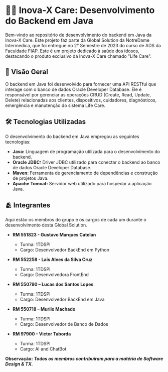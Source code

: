 # 👴🏻 Inova-X Care: Desenvolvimento do Backend em Java

Bem-vindo ao repositório de desenvolvimento do backend em Java da Inova-X Care. Este projeto faz parte da Global Solution da NotreDame Intermedica, que foi entregue no 2° Semestre de 2023 do curso de ADS da Faculdade FIAP. Este é um projeto dedicado à saúde dos idosos, destacando o produto exclusivo da Inova-X Care chamado "Life Care".

## 🎯 Visão Geral

O backend em Java foi desenvolvido para fornecer uma API RESTful que interage com o banco de dados Oracle Developer Database. Ele é responsável por gerenciar as operações CRUD (Create, Read, Update, Delete) relacionadas aos clientes, dispositivos, cuidadores, diagnósticos, emergência e manutenção do sistema Life Care.

## 🛠️ Tecnologias Utilizadas

O desenvolvimento do backend em Java empregou as seguintes tecnologias:

* **Java:** Linguagem de programação utilizada para o desenvolvimento do backend.
* **Oracle JDBC:** Driver JDBC utilizado para conectar o backend ao banco de dados Oracle Developer Database.
* **Maven:** Ferramenta de gerenciamento de dependências e construção de projetos Java.
* **Apache Tomcat:** Servidor web utilizado para hospedar a aplicação Java.


## 🫂 Integrantes

Aqui estão os membros do grupo e os cargos de cada um durante o desenvolvimento desta Global Solution.

* **RM 551823 - Gustavo Marques Catelan**
  - Turma: 1TDSPI
  - Cargo: Desenvolvedor BackEnd em Python

* **RM 552258 - Laís Alves da Silva Cruz**
  - Turma: 1TDSPI
  - Cargo: Desenvolvedora FrontEnd

* **RM 550790 – Lucas dos Santos Lopes**
  - Turma: 1TDSPI
  - Cargo: Desenvolvedor BackEnd em Java

* **RM 550718 – Murilo Machado**
  - Turma: 1TDSPI
  - Cargo: Desenvolvedor de Banco de Dados

* **RM 97900 – Victor Taborda**
  - Turma: 1TDSPI
  - Cargo: AI and ChatBot

**Observação:** ***Todos os membros contribuíram para a matéria de Software Design & TX.***